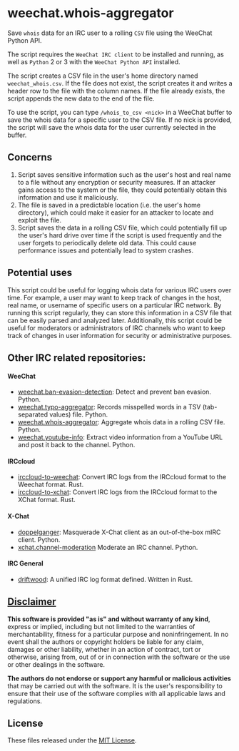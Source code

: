 # weechat.whois-aggregator
Save `whois` data for an IRC user to a rolling `CSV` file using the WeeChat Python API.

The script requires the `WeeChat IRC client` to be installed and running, as well as `Python` 2 or 3 with the `WeeChat Python API` installed.

The script creates a CSV file in the user's home directory named `weechat_whois.csv`. If the file does not exist, the script creates it and writes a header row to the file with the column names. If the file already exists, the script appends the new data to the end of the file.

To use the script, you can type `/whois_to_csv <nick>` in a WeeChat buffer to save the whois data for a specific user to the CSV file. If no nick is provided, the script will save the whois data for the user currently selected in the buffer.

## Concerns
1. Script saves sensitive information such as the user's host and real name to a file without any encryption or security measures. If an attacker gains access to the system or the file, they could potentially obtain this information and use it maliciously.
2. The file is saved in a predictable location (i.e. the user's home directory), which could make it easier for an attacker to locate and exploit the file.
3. Script saves the data in a rolling CSV file, which could potentially fill up the user's hard drive over time if the script is used frequently and the user forgets to periodically delete old data. This could cause performance issues and potentially lead to system crashes.

## Potential uses
This script could be useful for logging whois data for various IRC users over time. For example, a user may want to keep track of changes in the host, real name, or username of specific users on a particular IRC network. By running this script regularly, they can store this information in a CSV file that can be easily parsed and analyzed later. Additionally, this script could be useful for moderators or administrators of IRC channels who want to keep track of changes in user information for security or administrative purposes.

## Other IRC related repositories:

#### WeeChat
- [weechat.ban-evasion-detection](https://github.com/apple-fritter/weechat.ban-evasion-detection): Detect and prevent ban evasion. Python.
- [weechat.typo-aggregator](https://github.com/apple-fritter/weechat.typo-aggregator): Records misspelled words in a TSV (tab-separated values) file. Python.
- [weechat.whois-aggregator](https://github.com/apple-fritter/weechat.whois-aggregator): Aggregate whois data in a rolling CSV file. Python.
- [weechat.youtube-info](https://github.com/apple-fritter/weechat.youtube-info): Extract video information from a YouTube URL and post it back to the channel. Python.

#### IRCcloud
- [irccloud-to-weechat](https://github.com/apple-fritter/irccloud-to-weechat): Convert IRC logs from the IRCcloud format to the Weechat format. Rust.
- [irccloud-to-xchat](https://github.com/apple-fritter/irccloud-to-xchat): Convert IRC logs from the IRCcloud format to the XChat format. Rust.

#### X-Chat
- [doppelganger](https://github.com/apple-fritter/doppelganger): Masquerade X-Chat client as an out-of-the-box mIRC client. Python.
- [xchat.channel-moderation](https://github.com/apple-fritter/xchat.channel-moderation) Moderate an IRC channel. Python.

#### IRC General

- [driftwood](https://github.com/apple-fritter/driftwood): A unified IRC log format defined. Written in Rust.

## [Disclaimer](DISCLAIMER)
**This software is provided "as is" and without warranty of any kind**, express or implied, including but not limited to the warranties of merchantability, fitness for a particular purpose and noninfringement. In no event shall the authors or copyright holders be liable for any claim, damages or other liability, whether in an action of contract, tort or otherwise, arising from, out of or in connection with the software or the use or other dealings in the software.

**The authors do not endorse or support any harmful or malicious activities** that may be carried out with the software. It is the user's responsibility to ensure that their use of the software complies with all applicable laws and regulations.

## License

These files released under the [MIT License](LICENSE).
